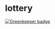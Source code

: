 # lottery

[![Greenkeeper badge](https://badges.greenkeeper.io/yinshuxun/lottery.svg)](https://greenkeeper.io/)
